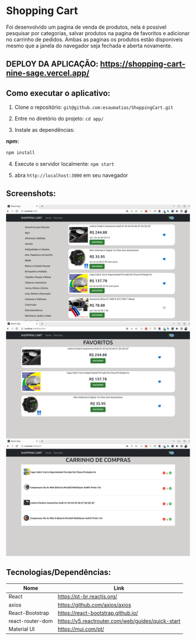# Shopping Cart

Foi desenvolvido um pagina de venda de produtos, nela é possivel pesquisar por categorias, salvar produtos na pagina de favoritos e adicionar no carrinho de pedidos. Ambas as paginas os produtos estão disponiveis mesmo que a janela do navegador seja fechada e aberta novamente.

## DEPLOY DA APLICAÇÃO: https://shopping-cart-nine-sage.vercel.app/

## Como executar o aplicativo:

1) Clone o repositório: `git@github.com:esaumatias/ShoppingCart.git`

2) Entre no diretório do projeto: `cd app/`

3) Instale as dependências:

**npm:**

```bash
npm install
```

4) Execute o servidor localmente: `npm start`

5) abra `http://localhost:3000` em seu navegador

## Screenshots:
![Home Page](/app/src/Screenshots/home.png)
![Favorites Page](/app/src/Screenshots/favoritos.png)
![Cart Page](/app/src/Screenshots/cart.png)

## Tecnologias/Dependências:

| Nome | Link |
| -- | -- |
| React | https://pt-br.reactjs.org/ |
| axios | https://github.com/axios/axios |
| React-Bootstrap | https://react-bootstrap.github.io/ |
| react-router-dom | https://v5.reactrouter.com/web/guides/quick-start |
| Material UI | https://mui.com/pt/ |
